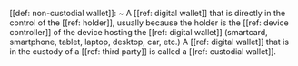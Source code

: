 [[def: non-custodial wallet]]:
~ A [[ref: digital wallet]] that is directly in the control of the [[ref: holder]], usually because the holder is the [[ref: device controller]] of the device hosting the [[ref: digital wallet]] (smartcard, smartphone, tablet, laptop, desktop, car, etc.) A [[ref: digital wallet]] that is in the custody of a [[ref: third party]] is called a [[ref: custodial wallet]].


